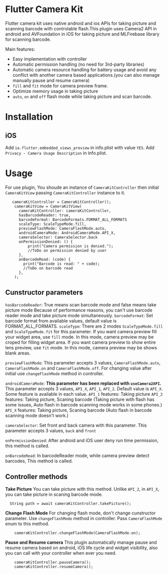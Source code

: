 # Flutter Camera Kit



Flutter camera kit uses native android and ios APIs for taking picture and scanning barcode with controlable flash.This plugin uses Camera2 API in android and AVFoundation in iOS for taking picture and  MLFirebase library for scanning barcode.

Main features:
  - Easy implementation with controller
  - Automatic permission handling (no need for 3rd-party libraries)
  - Automatic camera resource handling for battery usage and avoid any conflict with another camera based applications.(you can also manage manually pause and resume camera)
  - `fill` and `fit` mode for camera preview frame.
  - Optimize memory usage in taking picture
  - `auto`, `on` and `off` flash mode while taking picture and scan barcode.


# Installation


## iOS
Add `io.flutter.embedded_views_preview` in info.plist with value `YES`.
Add `Privacy - Camera Usage Description` in info.plist.

# Usage

For use plugin, You shoude an instance of `CameraKitController` then initial `CameraKitView` passing `CameraKitController` instance to it.
```
   cameraKitController = CameraKitController();
    cameraKitView = CameraKitView(
      cameraKitController: cameraKitController,
      hasBarcodeReader: true,
      barcodeFormat: BarcodeFormats.FORMAT_ALL_FORMATS
      scaleType: ScaleTypeMode.fill,
      previewFlashMode: CameraFlashMode.auto,
      androidCameraMode: AndroidCameraMode.API_X,
      cameraSelector: CameraSelector.back
      onPermissionDenied: () {
          print("Camera permission is denied.");
          //ToDo on permission denied by user
      },
      onBarcodeRead: (code) {
        print("Barcode is read: " + code);
        //ToDo on barcode read
      },
    );
```
## Cunstructor parameters
`hasBarcodeReader`:
True means scan barcode mode and false means take picture mode
Because of performance reasons, you can't use barcode reader mode and take picture mode simultaneously.
`barcodeFormat`:
Set barcode format from available values, default value is FORMAT_ALL_FORMATS.
`scaleType`:
There are 2 modes `ScaleTypeMode.fill` and `ScaleTypeMode.fit` for this parameter.
If you want camera preview fill your widget area, use `fill` mode. In this mode, camera preview may be croped for filling widget area.
If you want camera preview to show entire lens preview, use `fit` mode. In this mode, camera preview may be shows blank areas.

`previewFlashMode`:
This parameter accepts 3 values, `CameraFlashMode.auto`, `CameraFlashMode.on` and `CameraFlashMode.off`. For changing value after initial use `changeFlashMode` method in controller.

`androidCameraMode`:
**This parameter has been replaced with `useCamera2API`.**
This parameter accepts 3 values, `API_X`, `API_1`, `API_2`. Default value is `API_X`.
Some feature is available in each value.
`API_1` features: Taking picture
`API_2` features: Taking picture, Scaning barcode (Taking picture with flash has some issues, Auto flash in barcode scanning mode works in some phones.)
`API_X` features: Taking picture, Scaning barcode (Auto flash in barcode scanning mode doesn't work.)

`cameraSelector`:
Set front and back camera with this parameter.
This parameter accepts 3 values, `back` and `front`

`onPermissionDenied`:
After android and iOS user deny run time permission, this method is called.

`onBarcodeRead`:
In barcodeReader mode, while camera preview detect barcodes, This method is called.

## Controller methods
**Take Picture**
You can take picture with this method. Unlike `API_2`, in `API_X`, you can take picture in scaning barcode mode.

```
  String path = await cameraKitController.takePicture();
```
**Change Flash Mode**
For changing flash mode, don't change cunstructor parameter. Use `changeFlashMode` method in controller. Pass `CameraFlashMode` enum to this method.
```
    cameraKitController.changeFlashMode(CameraFlashMode.on);
```
**Pause and Resume camera**
This plugin automatically manage pause and resume camera based on android, iOS life cycle and widget visibility, also you can call with your controller when ever you need.
```
    cameraKitController.pauseCamera();
    cameraKitController.resumeCamera();
```

